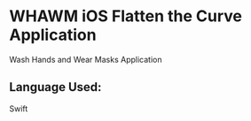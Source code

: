 # WHAWM iOS Flatten the Curve Application
Wash Hands and Wear Masks Application

## Language Used:
Swift

